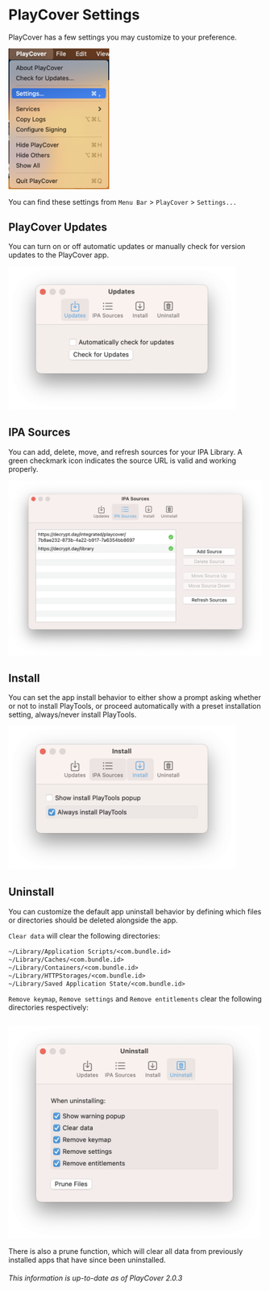 # PlayCover Settings
PlayCover has a few settings you may customize to your preference. 

<img width="200" src="../images/playcover_settings.png">

You can find these settings from `Menu Bar` > `PlayCover` > `Settings...`

## PlayCover Updates

You can turn on or off automatic updates or manually check for version updates to the PlayCover app.

<img width="450" src="../images/settings_updates.png">

## IPA Sources
You can add, delete, move, and refresh sources for your IPA Library. A green checkmark icon indicates the source URL is valid and working properly. 

<img width="700" src="../images/settings_ipa_sources.png">

## Install 
You can set the app install behavior to either show a prompt asking whether or not to install PlayTools, or proceed automatically with a preset installation setting, always/never install PlayTools.

<img width="450" src="../images/settings_install.png">

## Uninstall 
You can customize the default app uninstall behavior by defining which files or directories should be deleted alongside the app.

`Clear data` will clear the following directories:
```
~/Library/Application Scripts/<com.bundle.id>
~/Library/Caches/<com.bundle.id>
~/Library/Containers/<com.bundle.id>
~/Library/HTTPStorages/<com.bundle.id>
~/Library/Saved Application State/<com.bundle.id>
```
`Remove keymap`, `Remove settings` and `Remove entitlements` clear the following directories respectively:
```
```

<img width="500" src="../images/settings_uninstall.png">

There is also a prune function, which will clear all data from previously installed apps that have since been uninstalled. 

###### This information is up-to-date as of PlayCover 2.0.3
